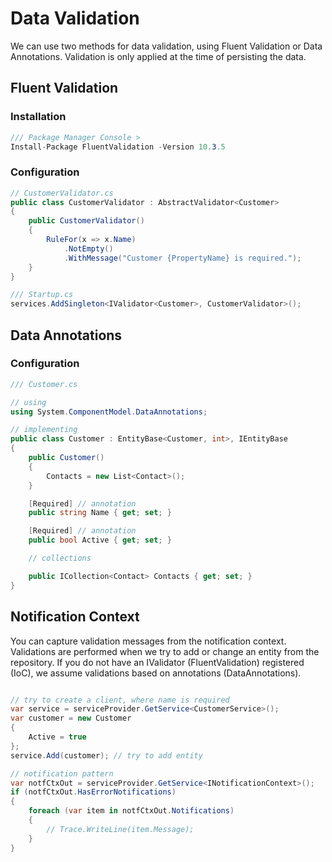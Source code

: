 # Data Validation
We can use two methods for data validation, using Fluent Validation or Data Annotations.
Validation is only applied at the time of persisting the data.

## Fluent Validation

### Installation
```csharp
/// Package Manager Console >
Install-Package FluentValidation -Version 10.3.5
```
### Configuration

```csharp
// CustomerValidator.cs
public class CustomerValidator : AbstractValidator<Customer>
{
    public CustomerValidator()
    {
        RuleFor(x => x.Name)
            .NotEmpty()
            .WithMessage("Customer {PropertyName} is required.");
    }
}

/// Startup.cs
services.AddSingleton<IValidator<Customer>, CustomerValidator>();
```

## Data Annotations

### Configuration
```csharp
/// Customer.cs

// using
using System.ComponentModel.DataAnnotations;

// implementing
public class Customer : EntityBase<Customer, int>, IEntityBase
{
    public Customer()
    {
        Contacts = new List<Contact>();
    }

    [Required] // annotation
    public string Name { get; set; }

    [Required] // annotation
    public bool Active { get; set; }

    // collections

    public ICollection<Contact> Contacts { get; set; }
}

```

## Notification Context
You can capture validation messages from the notification context. Validations are performed when we try to add or change an entity from the repository. If you do not have an IValidator (FluentValidation) registered (IoC), we assume validations based on annotations (DataAnnotations).

```csharp

// try to create a client, where name is required
var service = serviceProvider.GetService<CustomerService>();
var customer = new Customer
{
    Active = true
};
service.Add(customer); // try to add entity

// notification pattern
var notfCtxOut = serviceProvider.GetService<INotificationContext>();
if (notfCtxOut.HasErrorNotifications)
{
    foreach (var item in notfCtxOut.Notifications)
    {
        // Trace.WriteLine(item.Message);
    }
}
```